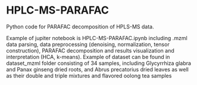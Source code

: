 # HPLC-MS-PARAFAC

Python code for PARAFAC decomposition of HPLS-MS data.

Example of jupiter notebook is HPLC-MS-PARAFAC.ipynb including .mzml data parsing, data preprocessing (denoising, normalization, tensor construction), PARAFAC decomposition and results visualization and interpretation (HCA, k-means).
Example of dataset can be found in dataset_mzml folder consisting of 34 samples, including Glycyrrhiza glabra and Panax ginseng dried roots, and Abrus precatorius dried leaves as well as their double and triple mixtures and flavored oolong tea samples 
